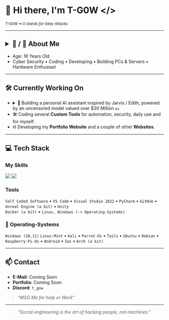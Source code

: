 # 👋 Hi there, I'm T-G0W </>
<sub><i> T-G0W ↬ 0 stands for 0day Attacks</i></sub>

---

## <details><summary>🧠 / 🔑 About Me</summary>VHJ5IHRvIGJlIFRoZSAyLiBUb255</details>

- Age: 16 Years Old
- Cyber Security • Coding • Developing • Building PCs & Servers • Hardware Enthusiast

---

## 🛠 Currently Working On

- <details><summary>🧠 Building a personal AI assistant inspired by Jarvis / Edith, powered by an uncensored model valued over $30 Million 💵</summary><div style="margin-top: 8px;"><strong>[13↻] 🔌 Connect AR Glasses with The AI Assistant</strong></div><ul><li><b>Arpx-zbhagrq onggrel</b>sbe rkgraqrq ehagvzr (jveryrff cbjre qryvirel ivn (6.78ZUm) zntargvp erfbanapr pbhcyvat)</li><li><b>Arne-vaivfvoyr zvpebcubar neenl</b>(fho-1zz ZRZF zvpf) sbe fgrnygu ibvpr pbzznaqf</li><li><b>Irel-Fznyy (Uloevq) pbzchgr</b>: Ba-qrivpr RFC32/ECv5 + rapelcgrq ghaaryvat gb cevingr freire pyhfgre</li><li><b>Ergvany ynfre cebwrpgvba</b>(Znlor ETO ynfre qvbqrf ivn cubgbcbylzre jnirthvqrf jvgu rlr-genpxvat)</li></ul></details>
- 🛠 Coding several **Custom Tools** for automation, security, daily use and for myself.
- 🌐 Developing my **Portfolio Website** and a couple of other **Websites**.

---

## 💻 Tech Stack

### My Skills  

<p align="left">
  <img src="https://skillicons.dev/icons?i=python,html,css,js,cpp,php" />
  <img src="https://custom-icon-badges.demolab.com/badge/DuckyScript-blue?style=flat&logo=terminal" />
</p>

### Tools  

`Self Coded Software` • `VS Code` • `Visual Studio 2022` • `PyCharm` • `GitHub` • `Unreal Engine (a bit)` • `Unity`  
`Docker (a bit)` • `Linux, Windows (-> Operating-Systems)`

### 💖 Operating-Systems

`Windows (10,11)` `Linux-Mint` • `Kali` • `Parrot-Os` • `Tails` • `Ubuntu` • `Debian` • `Raspberry-Pi-Os` • `Android` • `Ios` • `Arch (a bit)`

---

## 📫 Contact

- **E-Mail**: Coming Soon
- **Portfolio**: Coming Soon
- **Discord**: `t_gow`
> _“MSG Me for help or Work”_

---

> _“Social engineering is the art of hacking people, not machines.”_
